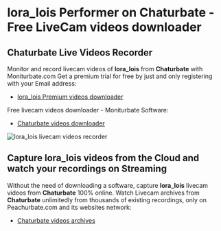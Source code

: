 # lora_lois Performer on Chaturbate - Free LiveCam videos downloader

## Chaturbate Live Videos Recorder

Monitor and record livecam videos of **lora_lois** from **Chaturbate** with Moniturbate.com
Get a premium trial for free by just and only registering with your Email address:
* [lora_lois Premium videos downloader](https://moniturbate.com/request-demo-licence-key.html)

Free livecam videos downloader - Moniturbate Software:
* [Chaturbate videos downloader](https://moniturbate.com/moniturbate-download-software.html)

![lora_lois livecam videos recorder](https://peachurnet.com/templates/moniturbate-software.png)


## Capture lora_lois videos from the Cloud and watch your recordings on Streaming

Without the need of downloading a software, capture **lora_lois** livecam videos from **Chaturbate** 100% online.
Watch Livecam archives from **Chaturbate** unlimitedly from thousands of existing recordings, only on Peachurbate.com and its websites network:
* [Chaturbate videos archives](https://peachurnet.com/)